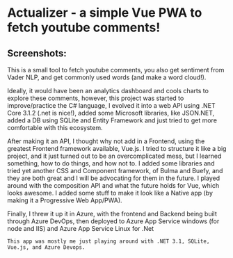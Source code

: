 # Actualizer - a simple Vue PWA to fetch youtube comments!


## Screenshots:







This is a small tool to fetch youtube comments, you also get sentiment from Vader NLP, and get commonly used words (and make a word cloud!).

Ideally, it would have been an analytics dashboard and cools charts to explore these comments, however, this project was started to improve/practice the C# language, I evolved it into a web API using .NET Core 3.1.2 (.net is nice!), added some Microsoft libraries, like JSON.NET, added a DB using SQLite and Entity Framework and just tried to get more comfortable with this ecosystem.

After making it an API, I thought why not add in a Frontend, using the greatest Frontend framework available, Vue.js. I tried to structure it like a big project, and it just turned out to be an overcomplicated mess, but I learned something, how to do things, and how not to. I added some libraries and tried yet another CSS and Component framework, of Bulma and Buefy, and they are both great and I will be advocating for them in the future. I played around with the composition API and what the future holds for Vue, which looks awesome. I added some stuff to make it look like a Native app (by making it a Progressive Web App/PWA).


Finally, I threw it up it in Azure, with the frontend and Backend being built through Azure DevOps, then deployed to Azure App Service windows (for node and IIS) and Azure App Service Linux for .Net


```
This app was mostly me just playing around with .NET 3.1, SQLite, Vue.js, and Azure Devops.
```
